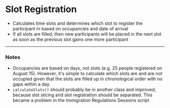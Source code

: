 # Slot Registration

- Calculates time slots and determines which slot to register the participant
  in based on occupancies and date of arrival
- If all slots are filled, then new participants will be placed in the next
  slot as soon as the previous slot gains one more participant

---

### Notes

- Occupancies are based on days, not slots (e.g. 25 people registered on August
  15). However, it's simple to calculate which slots are and are not
  occupied given that the slots are filled up in chronological order with no
  gaps within a day.
- `calculateSlots()` should probably be in another class and improved, because slot slicing
  and slot registration should be separated. This became a problem in the
  Immigration Regulations Sessions script
